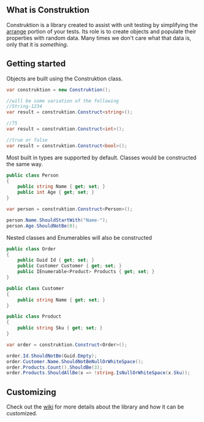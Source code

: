 What is Construktion
---
Construktion is a library created to assist with unit testing by simplifying the [arrange](http://wiki.c2.com/?ArrangeActAssert) portion of your tests.
Its role is to create objects and populate their properties with random data. Many times we don't care what that data is, only that it
is _something_.
  
Getting started
---
Objects are built using the Construktion class.

```c#
var construktion = new Construktion();

//will be some variation of the following
//String-1234
var result = construktion.Construct<string>();

//75
var result = construktion.Construct<int>();

//true or false
var result = construktion.Construct<bool>();
```

Most built in types are supported by default. Classes would be constructed the same way.

```c#
public class Person
{
    public string Name { get; set; }
    public int Age { get; set; }
}

var person = construktion.Construct<Person>();

person.Name.ShouldStartWith("Name-");
person.Age.ShouldNotBe(0);
```

Nested classes and Enumerables will also be constructed

```c#
public class Order
{
    public Guid Id { get; set; }
    public Customer Customer { get; set; }
    public IEnumerable<Product> Products { get; set; }
}

public class Customer
{
    public string Name { get; set; }
}

public class Product
{
    public string Sku { get; set; }
}

var order = construktion.Construct<Order>();

order.Id.ShouldNotBe(Guid.Empty);
order.Customer.Name.ShouldNotBeNullOrWhiteSpace();
order.Products.Count().ShouldBe(3);
order.Products.ShouldAllBe(x => !string.IsNullOrWhiteSpace(x.Sku));
```

Customizing
---
Check out the [wiki](https://github.com/Construktion/Construktion/wiki/Construktion-Wiki) for more details about the library and how it can be customized. 